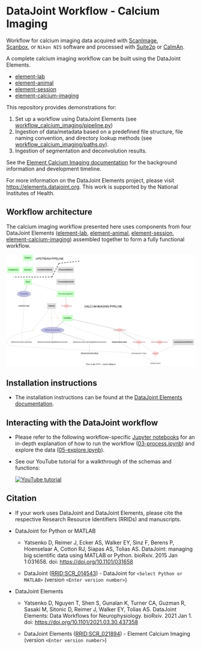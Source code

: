 # DataJoint Workflow - Calcium Imaging

Workflow for calcium imaging data acquired with
[ScanImage](http://scanimage.vidriotechnologies.com),  
[Scanbox](https://scanbox.org), or `Nikon NIS` software and processed with
[Suite2p](https://github.com/MouseLand/suite2p) or
[CaImAn](https://github.com/flatironinstitute/CaImAn).

A complete calcium imaging workflow can be built using the DataJoint Elements.

+ [element-lab](https://github.com/datajoint/element-lab)
+ [element-animal](https://github.com/datajoint/element-animal)
+ [element-session](https://github.com/datajoint/element-session)
+ [element-calcium-imaging](https://github.com/datajoint/element-calcium-imaging)

This repository provides demonstrations for:

1. Set up a workflow using DataJoint Elements (see
  [workflow_calcium_imaging/pipeline.py](workflow_calcium_imaging/pipeline.py))
2. Ingestion of data/metadata based on a predefined file structure, file naming
  convention, and directory lookup methods (see
  [workflow_calcium_imaging/paths.py](workflow_calcium_imaging/paths.py)).
3. Ingestion of segmentation and deconvolution results.

See the [Element Calcium Imaging documentation](https://elements.datajoint.org/description/calcium_imaging/) for the background information and development timeline.

For more information on the DataJoint Elements project, please visit
<https://elements.datajoint.org>.  This work is supported by the National Institutes of
Health.

## Workflow architecture

The calcium imaging workflow presented here uses components from four DataJoint
Elements ([element-lab](https://github.com/datajoint/element-lab),
[element-animal](https://github.com/datajoint/element-animal),
[element-session](https://github.com/datajoint/element-session),
[element-calcium-imaging](https://github.com/datajoint/element-calcium-imaging))
assembled together to form a fully functional workflow.

![element_calcium_imaging](images/attached_calcium_imaging_element.svg)

## Installation instructions

+ The installation instructions can be found at the
  [DataJoint Elements documentation](https://elements.datajoint.org/usage/install/).

## Interacting with the DataJoint workflow

+ Please refer to the following workflow-specific [Jupyter notebooks](/notebooks) for an
  in-depth explanation of how to run the workflow
  ([03-process.ipynb](notebooks/03-process.ipynb)) and explore the data
  ([05-explore.ipynb](notebooks/05-explore.ipynb)).

+ See our YouTube tutorial for a walkthrough of the schemas and functions:

    [![YouTube tutorial](https://img.youtube.com/vi/gFLn0GB1L30/0.jpg)](https://www.youtube.com/watch?v=gFLn0GB1L30)

## Citation

+ If your work uses DataJoint and DataJoint Elements, please cite the respective Research Resource Identifiers (RRIDs) and manuscripts.

+ DataJoint for Python or MATLAB
  + Yatsenko D, Reimer J, Ecker AS, Walker EY, Sinz F, Berens P, Hoenselaar A, Cotton RJ, Siapas AS, Tolias AS. DataJoint: managing big scientific data using MATLAB or Python. bioRxiv. 2015 Jan 1:031658. doi: <https://doi.org/10.1101/031658>

  + DataJoint ([RRID:SCR_014543](https://scicrunch.org/resolver/SCR_014543)) - DataJoint for `<Select Python or MATLAB>` (version `<Enter version number>`)

+ DataJoint Elements
  + Yatsenko D, Nguyen T, Shen S, Gunalan K, Turner CA, Guzman R, Sasaki M, Sitonic D, Reimer J, Walker EY, Tolias AS. DataJoint Elements: Data Workflows for Neurophysiology. bioRxiv. 2021 Jan 1. doi: <https://doi.org/10.1101/2021.03.30.437358>

  + DataJoint Elements ([RRID:SCR_021894](https://scicrunch.org/resolver/SCR_021894)) - Element Calcium Imaging (version `<Enter version number>`)
